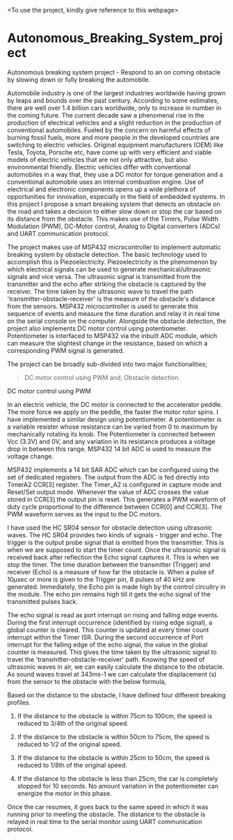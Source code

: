 <To use the project, kindly give reference to this webpage>

# Autonomous_Breaking_System_project
Autonomous breaking system project - Respond to an on coming obstacle by slowing down or fully breaking the automobile.

Automobile industry is one of the largest industries worldwide having grown by leaps and bounds over the past century. According to some estimates, there are well over 1.4 billion cars worldwide, only to increase in number in the coming future. The current decade saw a phenomenal rise in the production of electrical vehicles and a slight reduction in the production of conventional automobiles. Fueled by the concern on harmful effects of burning fossil fuels, more and more people in the developed countries are switching to electric vehicles. Original equipment manufacturers (OEM) like Tesla, Toyota, Porsche etc, have come up with very efficient and viable models of electric vehicles that are not only attractive, but also environmental friendly.  Electric vehicles differ with conventional automobiles in a way that, they use a DC motor for torque generation and a conventional automobile uses an internal combustion engine. Use of electrical and electronic components opens up a wide plethora of opportunities for innovation, especially in the field of embedded systems. In this project I propose a smart breaking system that detects an obstacle on the road and takes a decision to either slow down or stop the car based on its distance from the obstacle. This makes use of the Timers, Pulse Width Modulation (PWM), DC-Motor control, Analog to Digital converters (ADCs) and UART communication protocol. 

The project makes use of MSP432 microcontroller to implement automatic breaking system by obstacle detection. The basic technology used to accomplish this is Piezoelectricity. Piezoelectricity is the phenomenon by which electrical signals can be used to generate mechanical/ultrasonic signals and vice versa. The ultrasonic signal is transmitted from the transmitter and the echo after striking the obstacle is captured by the receiver. The time taken by the ultrasonic wave to travel the path 'transmitter-obstacle-receiver' is the measure of the obstacle's distance from the sensors. MSP432 microcontroller is used to generate this sequence of events and measure the time duration and relay it in real time on the serial console on the computer. 
Alongside the obstacle detection, the project also implements DC motor control using potentiometer.  Potentiometer is interfaced to MSP432 via the inbuilt ADC module, which can measure the slightest change in the resistance, based on which a corresponding PWM signal is generated. 


The project can be broadly sub-divided into two major functionalities; 
> DC motor control using PWM and,
> Obstacle detection.


DC motor control using PWM

In an electric vehicle, the DC motor is connected to the accelerator peddle. The more force we apply on the peddle, the faster the motor rotor spins. I have implemented a similar design using potentiometer. A potentiometer is a variable resister whose resistance can be varied from 0 to maximum by mechanically rotating its knob. The Potentiometer is connected between Vcc (3.3V) and 0V, and any variation in its resistance produces a voltage drop in between this range.  MSP432 14 bit ADC is used to measure the voltage change.

MSP432 implements a 14 bit SAR ADC which can be configured using the set of dedicated registers.  The output from the ADC is fed directly into TimerA2 CCR[3] register. The Timer_A2 is configured in capture mode and Reset/Set output mode. Whenever the value of ADC crosses the value stored in CCR[3] the output pin is reset. This generates a PWM waveform of duty cycle proportional to the difference between CCR[0] and CCR[3]. The PWM waveform serves as the input to the DC motors.

I have used the HC SR04 sensor for obstacle detection using ultrasonic waves. The HC SR04 provides two kinds of signals - trigger and echo. The trigger is the output probe signal that is emitted from the transmitter. This is when we are supposed to start the timer count. Once the ultrasonic signal is received back after reflection the Echo signal captures it. This is when we stop the timer. The time duration between the transmitter (Trigger) and receiver (Echo) is a measure of how far the obstacle is. When a pulse of 10µsec or more is given to the Trigger pin, 8 pulses of 40 kHz are generated. Immediately, the Echo pin is made high by the control circuitry in the module. The echo pin remains high till it gets the echo signal of the transmitted pulses back. 

 The echo signal is read as port interrupt on rising and falling edge events. During the first interrupt occurrence (identified by rising edge signal), a global counter is cleared. This counter is updated at every timer count interrupt within the Timer ISR. During the second occurrence of Port interrupt for the falling edge of the echo signal, the value in the global counter is measured. This gives the time taken by the ultrasonic signal to travel the 'transmitter-obstacle-receiver' path. Knowing the speed of ultrasonic waves in air, we can easily calculate the distance to the obstacle.
As sound waves travel at 343ms-1 we can calculate the displacement (s) from the sensor to the obstacle with the below formula,


Based on the distance to the obstacle, I have defined four different breaking profiles.

1.	If the distance to the obstacle is within 75cm to 100cm, the speed is reduced to 3/4th of the original speed.

2.	If the distance to the obstacle is within 50cm to 75cm, the speed is reduced to 1/2 of the original speed.

3.	If the distance to the obstacle is within 25cm to 50cm, the speed is reduced to 1/8th of the original speed.

4.	If the distance to the obstacle is less than 25cm, the car is completely stopped for 10 seconds. No amount variation in the potentiometer can energize the motor in this phase.

Once the car resumes, it goes back to the same speed in which it was running prior to meeting the obstacle. The distance to the obstacle is relayed in real time to the serial monitor using UART communication protocol.
